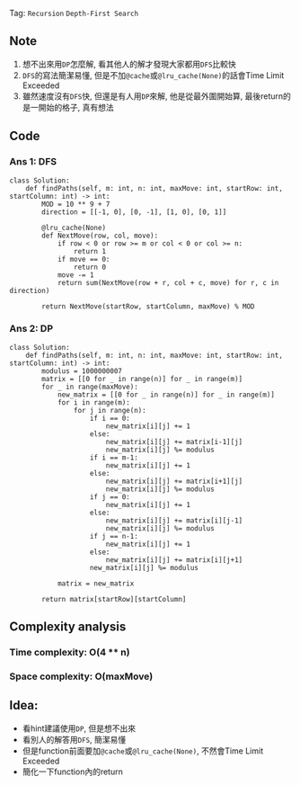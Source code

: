 Tag: `Recursion` `Depth-First Search`
## Note
1. 想不出來用`DP`怎麼解, 看其他人的解才發現大家都用`DFS`比較快
2. `DFS`的寫法簡潔易懂, 但是不加`@cache`或`@lru_cache(None)`的話會Time Limit Exceeded
3. 雖然速度沒有`DFS`快, 但還是有人用`DP`來解, 他是從最外圍開始算, 最後return的是一開始的格子, 真有想法

## Code
### Ans 1: DFS
    class Solution:
        def findPaths(self, m: int, n: int, maxMove: int, startRow: int, startColumn: int) -> int:
            MOD = 10 ** 9 + 7
            direction = [[-1, 0], [0, -1], [1, 0], [0, 1]]
    
            @lru_cache(None)
            def NextMove(row, col, move):
                if row < 0 or row >= m or col < 0 or col >= n:
                    return 1
                if move == 0:
                    return 0
                move -= 1
                return sum(NextMove(row + r, col + c, move) for r, c in direction)
    
            return NextMove(startRow, startColumn, maxMove) % MOD
### Ans 2: DP
    class Solution:
        def findPaths(self, m: int, n: int, maxMove: int, startRow: int, startColumn: int) -> int:
            modulus = 1000000007
            matrix = [[0 for _ in range(n)] for _ in range(m)]
            for _ in range(maxMove):
                new_matrix = [[0 for _ in range(n)] for _ in range(m)]
                for i in range(m):
                    for j in range(n):
                        if i == 0:
                            new_matrix[i][j] += 1
                        else:
                            new_matrix[i][j] += matrix[i-1][j]
                            new_matrix[i][j] %= modulus
                        if i == m-1:
                            new_matrix[i][j] += 1
                        else:
                            new_matrix[i][j] += matrix[i+1][j]
                            new_matrix[i][j] %= modulus
                        if j == 0:
                            new_matrix[i][j] += 1
                        else:
                            new_matrix[i][j] += matrix[i][j-1]
                            new_matrix[i][j] %= modulus
                        if j == n-1:
                            new_matrix[i][j] += 1
                        else:
                            new_matrix[i][j] += matrix[i][j+1]
                        new_matrix[i][j] %= modulus
                        
                matrix = new_matrix
    
            return matrix[startRow][startColumn]

## Complexity analysis
### Time complexity: O(4 ** n)

### Space complexity: O(maxMove)

## Idea:
* 看hint建議使用`DP`, 但是想不出來
* 看別人的解答用`DFS`, 簡潔易懂
* 但是function前面要加`@cache`或`@lru_cache(None)`, 不然會Time Limit Exceeded
* 簡化一下function內的return
